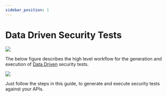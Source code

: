 ```yaml
---
sidebar_position: 1
---
```



# Data Driven Security Tests
![](../../../../assets/data-driven-test-plan.svg)

The below figure describes the high level workflow for the generation and execution of [Data Driven](../../../concepts/test-plans/test-plan-types.md) security tests.

![](../../../../assets/data-driven-flow.svg)

Just follow the steps in this guide, to generate and execute security tests against your APIs.
